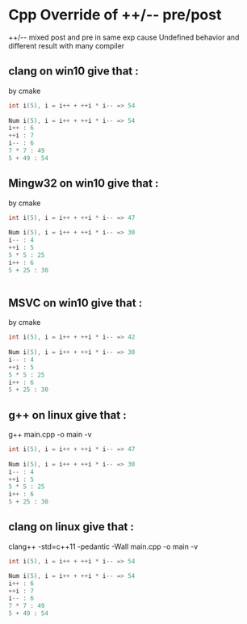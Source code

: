 # Cpp Override of ++/-- pre/post

++/-- mixed post and pre in same exp cause Undefined behavior and different result with many compiler

## clang on win10 give that : 

by cmake

```cpp
int i(5), i = i++ + ++i * i-- => 54
	
Num i(5), i = i++ + ++i * i-- => 54
i++ : 6
++i : 7
i-- : 6
7 * 7 : 49
5 + 49 : 54
```

## Mingw32 on win10 give that : 

by cmake

```cpp
int i(5), i = i++ + ++i * i-- => 47
	
Num i(5), i = i++ + ++i * i-- => 30
i-- : 4
++i : 5
5 * 5 : 25
i++ : 6
5 + 25 : 30
	
```

## MSVC on win10 give that : 

by cmake

```cpp
int i(5), i = i++ + ++i * i-- => 42
	
Num i(5), i = i++ + ++i * i-- => 30
i-- : 4
++i : 5
5 * 5 : 25
i++ : 6
5 + 25 : 30
```

## g++ on linux give that : 

g++ main.cpp -o main -v

```cpp
int i(5), i = i++ + ++i * i-- => 47
	
Num i(5), i = i++ + ++i * i-- => 30
i-- : 4
++i : 5
5 * 5 : 25
i++ : 6
5 + 25 : 30
```

## clang on linux give that : 

clang++ -std=c++11 -pedantic -Wall main.cpp -o main -v

```cpp
int i(5), i = i++ + ++i * i-- => 54

Num i(5), i = i++ + ++i * i-- => 54
i++ : 6
++i : 7
i-- : 6
7 * 7 : 49
5 + 49 : 54
```
